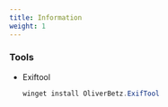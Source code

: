 ```yaml
---
title: Information
weight: 1
---
```





### Tools
* Exiftool

    ```PowerShell
    winget install OliverBetz.ExifTool
    ```